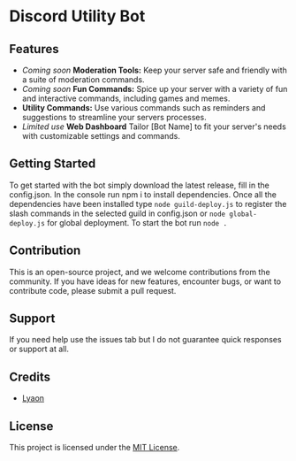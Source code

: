 # Discord Utility Bot

## Features

- *Coming soon* **Moderation Tools:** Keep your server safe and friendly with a suite of moderation commands.
- *Coming soon* **Fun Commands:** Spice up your server with a variety of fun and interactive commands, including games and memes.
- **Utility Commands:** Use various commands such as reminders and suggestions to streamline your servers processes.
- *Limited use* **Web Dashboard** Tailor [Bot Name] to fit your server's needs with customizable settings and commands.

## Getting Started

To get started with the bot simply download the latest release, fill in the config.json. In the console run npm i to install dependencies. Once all the dependencies have been installed type `node guild-deploy.js` to register the slash commands in the selected guild in config.json or `node global-deploy.js` for global deployment. To start the bot run `node .`

## Contribution

This is an open-source project, and we welcome contributions from the community. If you have ideas for new features, encounter bugs, or want to contribute code, please submit a pull request. 

## Support

If you need help use the issues tab but I do not guarantee quick responses or support at all. 

## Credits

- [Lyaon](https://lyaon.github.io/)

## License

This project is licensed under the [MIT License](LICENSE).
